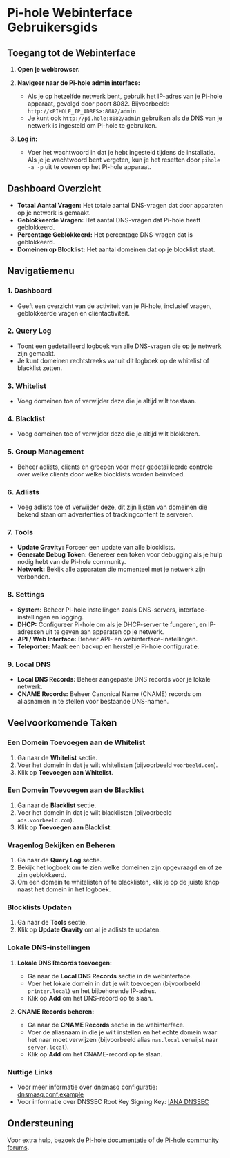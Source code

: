 # Pi-hole Webinterface Gebruikersgids

## Toegang tot de Webinterface

1. **Open je webbrowser.**
2. **Navigeer naar de Pi-hole admin interface:**
   - Als je op hetzelfde netwerk bent, gebruik het IP-adres van je Pi-hole apparaat, gevolgd door poort 8082. Bijvoorbeeld: `http://<PIHOLE_IP_ADRES>:8082/admin`
   - Je kunt ook `http://pi.hole:8082/admin` gebruiken als de DNS van je netwerk is ingesteld om Pi-hole te gebruiken.

3. **Log in:**
   - Voer het wachtwoord in dat je hebt ingesteld tijdens de installatie. Als je je wachtwoord bent vergeten, kun je het resetten door `pihole -a -p` uit te voeren op het Pi-hole apparaat.

## Dashboard Overzicht

- **Totaal Aantal Vragen:** Het totale aantal DNS-vragen dat door apparaten op je netwerk is gemaakt.
- **Geblokkeerde Vragen:** Het aantal DNS-vragen dat Pi-hole heeft geblokkeerd.
- **Percentage Geblokkeerd:** Het percentage DNS-vragen dat is geblokkeerd.
- **Domeinen op Blocklist:** Het aantal domeinen dat op je blocklist staat.

## Navigatiemenu

### 1. **Dashboard**

   - Geeft een overzicht van de activiteit van je Pi-hole, inclusief vragen, geblokkeerde vragen en clientactiviteit.

### 2. **Query Log**

   - Toont een gedetailleerd logboek van alle DNS-vragen die op je netwerk zijn gemaakt.
   - Je kunt domeinen rechtstreeks vanuit dit logboek op de whitelist of blacklist zetten.

### 3. **Whitelist**

   - Voeg domeinen toe of verwijder deze die je altijd wilt toestaan.

### 4. **Blacklist**

   - Voeg domeinen toe of verwijder deze die je altijd wilt blokkeren.

### 5. **Group Management**

   - Beheer adlists, clients en groepen voor meer gedetailleerde controle over welke clients door welke blocklists worden beïnvloed.

### 6. **Adlists**

   - Voeg adlists toe of verwijder deze, dit zijn lijsten van domeinen die bekend staan om advertenties of trackingcontent te serveren.

### 7. **Tools**

   - **Update Gravity:** Forceer een update van alle blocklists.
   - **Generate Debug Token:** Genereer een token voor debugging als je hulp nodig hebt van de Pi-hole community.
   - **Network:** Bekijk alle apparaten die momenteel met je netwerk zijn verbonden.

### 8. **Settings**

   - **System:** Beheer Pi-hole instellingen zoals DNS-servers, interface-instellingen en logging.
   - **DHCP:** Configureer Pi-hole om als je DHCP-server te fungeren, en IP-adressen uit te geven aan apparaten op je netwerk.
   - **API / Web Interface:** Beheer API- en webinterface-instellingen.
   - **Teleporter:** Maak een backup en herstel je Pi-hole configuratie.

### 9. **Local DNS**

   - **Local DNS Records:** Beheer aangepaste DNS records voor je lokale netwerk.
   - **CNAME Records:** Beheer Canonical Name (CNAME) records om aliasnamen in te stellen voor bestaande DNS-namen.

## Veelvoorkomende Taken

### Een Domein Toevoegen aan de Whitelist

1. Ga naar de **Whitelist** sectie.
2. Voer het domein in dat je wilt whitelisten (bijvoorbeeld `voorbeeld.com`).
3. Klik op **Toevoegen aan Whitelist**.

### Een Domein Toevoegen aan de Blacklist

1. Ga naar de **Blacklist** sectie.
2. Voer het domein in dat je wilt blacklisten (bijvoorbeeld `ads.voorbeeld.com`).
3. Klik op **Toevoegen aan Blacklist**.

### Vragenlog Bekijken en Beheren

1. Ga naar de **Query Log** sectie.
2. Bekijk het logboek om te zien welke domeinen zijn opgevraagd en of ze zijn geblokkeerd.
3. Om een domein te whitelisten of te blacklisten, klik je op de juiste knop naast het domein in het logboek.

### Blocklists Updaten

1. Ga naar de **Tools** sectie.
2. Klik op **Update Gravity** om al je adlists te updaten.

### Lokale DNS-instellingen

1. **Lokale DNS Records toevoegen:**
   - Ga naar de **Local DNS Records** sectie in de webinterface.
   - Voer het lokale domein in dat je wilt toevoegen (bijvoorbeeld `printer.local`) en het bijbehorende IP-adres.
   - Klik op **Add** om het DNS-record op te slaan.

2. **CNAME Records beheren:**
   - Ga naar de **CNAME Records** sectie in de webinterface.
   - Voer de aliasnaam in die je wilt instellen en het echte domein waar het naar moet verwijzen (bijvoorbeeld alias `nas.local` verwijst naar `server.local`).
   - Klik op **Add** om het CNAME-record op te slaan.

### Nuttige Links

- Voor meer informatie over dnsmasq configuratie: [dnsmasq.conf.example](https://github.com/imp/dnsmasq/blob/master/dnsmasq.conf.example)
- Voor informatie over DNSSEC Root Key Signing Key: [IANA DNSSEC](https://www.iana.org/dnssec/files#:~:text=The%20Root%20Key%20Signing%20Key,facilitate%20validation%20of%20DNS%20data.)

## Ondersteuning

Voor extra hulp, bezoek de [Pi-hole documentatie](https://docs.pi-hole.net/) of de [Pi-hole community forums](https://discourse.pi-hole.net/).


